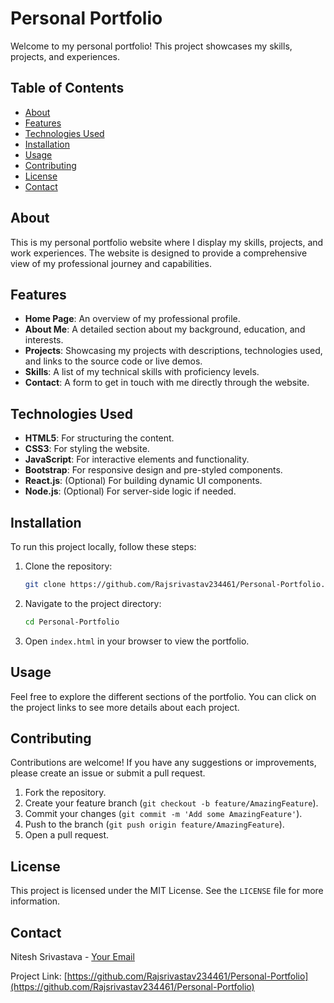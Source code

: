  # Personal Portfolio

Welcome to my personal portfolio! This project showcases my skills, projects, and experiences.

## Table of Contents

- [About](#about)
- [Features](#features)
- [Technologies Used](#technologies-used)
- [Installation](#installation)
- [Usage](#usage)
- [Contributing](#contributing)
- [License](#license)
- [Contact](#contact)

## About

This is my personal portfolio website where I display my skills, projects, and work experiences. The website is designed to provide a comprehensive view of my professional journey and capabilities.

## Features

- **Home Page**: An overview of my professional profile.
- **About Me**: A detailed section about my background, education, and interests.
- **Projects**: Showcasing my projects with descriptions, technologies used, and links to the source code or live demos.
- **Skills**: A list of my technical skills with proficiency levels.
- **Contact**: A form to get in touch with me directly through the website.

## Technologies Used

- **HTML5**: For structuring the content.
- **CSS3**: For styling the website.
- **JavaScript**: For interactive elements and functionality.
- **Bootstrap**: For responsive design and pre-styled components.
- **React.js**: (Optional) For building dynamic UI components.
- **Node.js**: (Optional) For server-side logic if needed.

## Installation

To run this project locally, follow these steps:

1. Clone the repository:
    ```sh
    git clone https://github.com/Rajsrivastav234461/Personal-Portfolio.git
    ```
2. Navigate to the project directory:
    ```sh
    cd Personal-Portfolio
    ```
3. Open `index.html` in your browser to view the portfolio.

## Usage

Feel free to explore the different sections of the portfolio. You can click on the project links to see more details about each project.

## Contributing

Contributions are welcome! If you have any suggestions or improvements, please create an issue or submit a pull request.

1. Fork the repository.
2. Create your feature branch (`git checkout -b feature/AmazingFeature`).
3. Commit your changes (`git commit -m 'Add some AmazingFeature'`).
4. Push to the branch (`git push origin feature/AmazingFeature`).
5. Open a pull request.

## License

This project is licensed under the MIT License. See the `LICENSE` file for more information.

## Contact

Nitesh Srivastava - [Your Email](srivastavnitesh513@gmail.com)

Project Link: [https://github.com/Rajsrivastav234461/Personal-Portfolio](https://github.com/Rajsrivastav234461/Personal-Portfolio)

